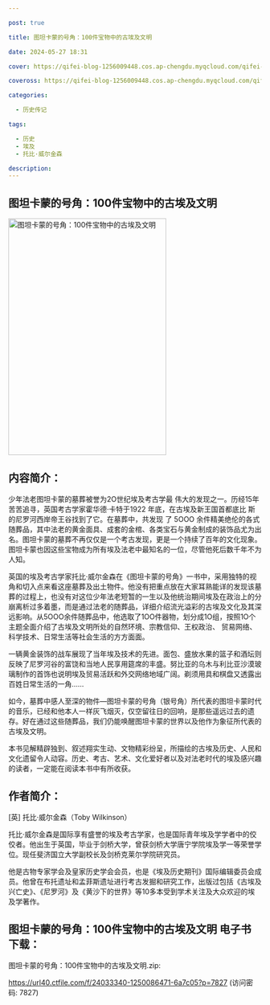 ```yaml
---

post: true

title: 图坦卡蒙的号角：100件宝物中的古埃及文明

date: 2024-05-27 18:31

cover: https://qifei-blog-1256009448.cos.ap-chengdu.myqcloud.com/qifei-blog/65eedb809f345e8d03a284f5.jpg

coveross: https://qifei-blog-1256009448.cos.ap-chengdu.myqcloud.com/qifei-blog/65eedb809f345e8d03a284f5.jpg

categories:

  - 历史传记

tags:

  - 历史
  - 埃及
  - 托比·威尔金森

description:
---
```


## 图坦卡蒙的号角：100件宝物中的古埃及文明
<img alt="图坦卡蒙的号角：100件宝物中的古埃及文明 " class="aligncenter loading" data-was-processed="true" decoding="async" fetchpriority="high" height="471" src="https://qifei-blog-1256009448.cos.ap-chengdu.myqcloud.com/qifei-blog/65eedb809f345e8d03a284f5.jpg" style="cursor: zoom-in;" width="314"/>

## 内容简介：

少年法老图坦卡蒙的墓葬被誉为2O世纪埃及考古学最 伟大的发现之一。历经15年苦苦追寻，英国考古学家霍华德·卡特于1922 年底，在古埃及新王国首都底比 斯的尼罗河西岸帝王谷找到了它。在墓葬中，共发现 了 5OOO 余件精美绝伦的各式随葬品，其中法老的黄金面具、成套的金棺、各类宝石与黄金制成的装饰品尤为出名。图坦卡蒙的墓葬不再仅仅是一个考古发现，更是一个持续了百年的文化现象。图坦卡蒙也因这些宝物成为所有埃及法老中最知名的一位，尽管他死后数千年不为人知。

英国的埃及考古学家托比·威尔金森在《图坦卡蒙的号角》一书中，采用独特的视角和切入点来看这座墓葬及出土物件。他没有把重点放在大家耳熟能详的发现该墓葬的过程上，也没有对这位少年法老短暂的一生以及他统治期间埃及在政治上的分崩离析过多着墨，而是通过法老的随葬品，详细介绍流光溢彩的古埃及文化及其深远影响。从5OOO余件随葬品中，他选取了1OO件器物，划分成1O组，按照1O个主题全面介绍了古埃及文明所处的自然环境、宗教信仰、王权政治、 贸易网络、科学技术、日常生活等社会生活的方方面面。

一辆黄金装饰的战车展现了当年埃及技术的先进。面包、盛放水果的篮子和酒坛则反映了尼罗河谷的富饶和当地人民享用筵席的丰盛。努比亚的乌木与利比亚沙漠玻璃制作的首饰也说明埃及贸易活跃和外交网络地域广阔。剃须用具和棋盘又透露出百姓日常生活的一角……

如今，墓葬中感人至深的物件—图坦卡蒙的号角（银号角）所代表的图坦卡蒙时代的音乐，已经和他本人一样灰飞烟灭，仅空留往日的回响，是那些遥远过去的遗存。好在通过这些随葬品，我们仍能唤醒图坦卡蒙的世界以及他作为象征所代表的古埃及文明。

本书见解精辟独到、叙述翔实生动、文物精彩纷呈，所描绘的古埃及历史、人民和文化遗留令人动容。历史、考古、艺术、文化爱好者以及对法老时代的埃及感兴趣的读者，一定能在阅读本书中有所收获。

## 作者简介：

[英] 托比·威尔金森（Toby Wilkinson）

托比·威尔金森是国际享有盛誉的埃及考古学家，也是国际青年埃及学学者中的佼佼者。他出生于英国，毕业于剑桥大学，曾获剑桥大学唐宁学院埃及学一等荣誉学位。现任斐济国立大学副校长及剑桥克莱尔学院研究员。

他是古物专家学会及皇家历史学会会员，也是《埃及历史期刊》国际编辑委员会成员。他曾在布托遗址和孟菲斯遗址进行考古发掘和研究工作，出版过包括《古埃及兴亡史》、《尼罗河》及《黄沙下的世界》等10多本受到学术关注及大众欢迎的埃及学著作。

## 图坦卡蒙的号角：100件宝物中的古埃及文明 电子书下载：



图坦卡蒙的号角：100件宝物中的古埃及文明.zip: 

https://url40.ctfile.com/f/24033340-1250086471-6a7c05?p=7827 (访问密码: 7827)
